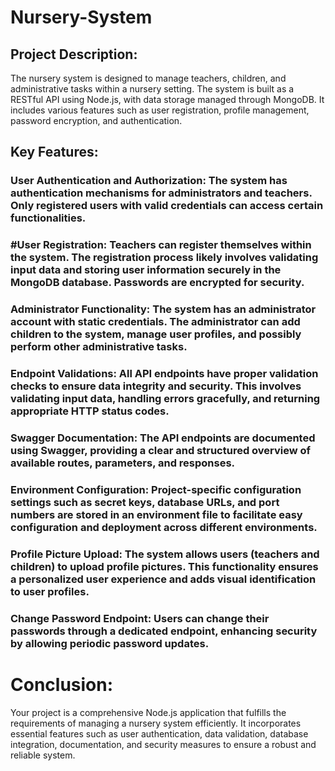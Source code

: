 # Nursery-System
## Project Description:
The nursery system is designed to manage teachers, children, and administrative tasks within a nursery setting. The system is built as a RESTful API using Node.js, with data storage managed through MongoDB. It includes various features such as user registration, profile management, password encryption, and authentication.

## Key Features:

### User Authentication and Authorization: The system has authentication mechanisms for administrators and teachers. Only registered users with valid credentials can access certain functionalities.

### #User Registration: Teachers can register themselves within the system. The registration process likely involves validating input data and storing user information securely in the MongoDB database. Passwords are encrypted for security.

###  Administrator Functionality: The system has an administrator account with static credentials. The administrator can add children to the system, manage user profiles, and possibly perform other administrative tasks.

### Endpoint Validations: All API endpoints have proper validation checks to ensure data integrity and security. This involves validating input data, handling errors gracefully, and returning appropriate HTTP status codes.

### Swagger Documentation: The API endpoints are documented using Swagger, providing a clear and structured overview of available routes, parameters, and responses.

### Environment Configuration: Project-specific configuration settings such as secret keys, database URLs, and port numbers are stored in an environment file to facilitate easy configuration and deployment across different environments.

### Profile Picture Upload: The system allows users (teachers and children) to upload profile pictures. This functionality ensures a personalized user experience and adds visual identification to user profiles.

### Change Password Endpoint: Users can change their passwords through a dedicated endpoint, enhancing security by allowing periodic password updates.


# Conclusion:
Your project is a comprehensive Node.js application that fulfills the requirements of managing a nursery system efficiently. It incorporates essential features such as user authentication, data validation, database integration, documentation, and security measures to ensure a robust and reliable system.
